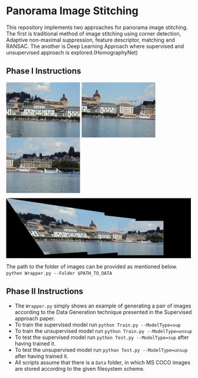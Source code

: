 # Panorama Image Stitching
This repository implements two approaches for panorama image stitching. The first is traditional method of image stitching using corner detection, Adaptive non-maximal suppression, feature descriptor, matching and RANSAC. The another is Deep Learning Approach where supervised and unsupervised approach is explored.(HomographyNet)

## Phase I Instructions



<img src="Phase1/Data/Train/CustomSet1/1.jpg"   align="center" alt="Original" width="200"/> <img src="Phase1/Data/Train/CustomSet1/2.jpg"  align="center" alt="Undistorted" width="200"/> <img src="Phase1/Data/Train/CustomSet1/3.jpg"  align="center" alt="Undistorted" width="200"/>

<img src="Phase1/results/customset1/mypano.png" align="center" alt="Pano" width="500"/>

The path to the folder of images can be provided as mentioned below.
``python Wrapper.py --Folder $PATH_TO_DATA
``

## Phase II Instructions

- The ```Wrapper.py``` simply shows an example of generating a pair of images according to the Data Generation technique presented in the Supervised approach paper.
- To train the supervised model run ```python Train.py --ModelType=sup```
- To train the unsupervised model run ```python Train.py --ModelType=unsup```
- To test the supervised model run ```python Test.py --ModelType=sup``` after having trained it.
- To test the unsupervised model run ```python Test.py --ModelType=unsup``` after having trained it.
- All scripts assume that there is a ```Data``` folder, in which MS COCO images are stored according to the given filesystem scheme.
